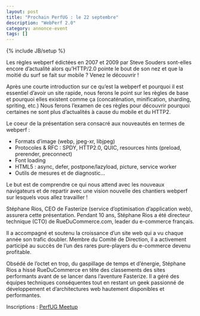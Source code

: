 ```yaml
---
layout: post
title: "Prochain PerfUG : le 22 septembre"
description: "WebPerf 2.0"
category: annonce-event
tags: []
---
```

{% include JB/setup %}

Les règles webperf édictées en 2007 et 2009 par Steve Souders sont-elles encore d’actualité alors qu’HTTP/2.0 pointe le bout de son nez et que la moitié du surf se fait sur mobile ? Venez le découvrir !

Après une courte introduction sur ce qu’est la webperf et pourquoi il est essentiel d’avoir un site rapide, nous ferons le point sur les règles de base et pourquoi elles existent comme ça (concaténation, minification, sharding, spriting, etc.) Nous ferons l’examen de ces règles pour découvrir pourquoi certaines ne sont plus d’actualités à cause du mobile et du HTTP2.
<!-- more -->

Le coeur de la présentation sera consacré aux nouveautés en termes de webperf :

 - Formats d’image (webp, jpeg-xr, libjpeg)
 - Protocoles & RFC : SPDY, HTTP2.0, QUIC, resources hints (preload, prerender, preconnect)
 - Font loading
 - HTML5 : async, defer, postpone/lazyload, picture, service worker
 - Outils de mesures et de diagnostic…

Le but est de comprendre ce qui nous attend avec les nouveaux navigateurs et de repartir avec une vision nouvelle des chantiers webperf sur lesquels vous allez travailler !


Stéphane Rios, CEO de Fasterize (service d’optimisation d’application web), assurera cette présentation. Pendant 10 ans, Stéphane Rios a été directeur technique (CTO) de RueDuCommerce.com, leader du e-commerce français.

Il a accompagné et soutenu la croissance d’un site web qui a vu chaque année son trafic doubler. Membre du Comité de Direction, il a activement participé au succès de l’un des rares pure-players du e-commerce devenu profitable.

Obsédé de l’octet en trop, du gaspillage de temps et d’énergie, Stéphane Rios a hissé RueDuCommerce en tête des classements des sites performants avant de se lancer dans l’aventure Fasterize. Il a géré des équipes techniques conséquentes tout en restant un geek passionné de développement et d’architectures web hautement disponibles et performantes.

Inscriptions : [PerfUG Meetup](https://www.meetup.com/fr-FR/PerfUG/events/233914537/)
